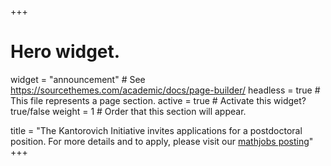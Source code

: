 +++
# Hero widget.
widget = "announcement"  # See https://sourcethemes.com/academic/docs/page-builder/
headless = true  # This file represents a page section.
active = true  # Activate this widget? true/false
weight = 1  # Order that this section will appear.

title = "The Kantorovich Initiative invites applications for a postdoctoral position. For more details and to apply, please visit our [mathjobs posting](https://www.mathjobs.org/jobs/list/21816)"
+++


